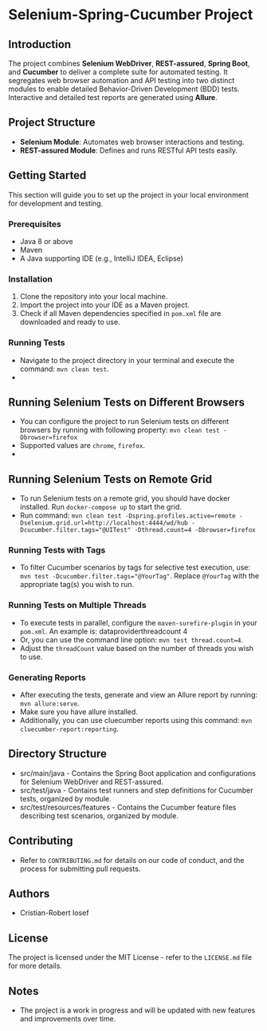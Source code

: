 # Selenium-Spring-Cucumber Project

## Introduction

The project combines **Selenium WebDriver**, **REST-assured**, **Spring Boot**, and **Cucumber** to deliver a complete suite for automated testing. It segregates web browser automation and API testing into two distinct modules to enable detailed Behavior-Driven Development (BDD) tests. Interactive and detailed test reports are generated using **Allure**.

## Project Structure

* **Selenium Module**: Automates web browser interactions and testing.
* **REST-assured Module**: Defines and runs RESTful API tests easily.

## Getting Started

This section will guide you to set up the project in your local environment for development and testing.

### Prerequisites
* Java 8 or above
* Maven
* A Java supporting IDE (e.g., IntelliJ IDEA, Eclipse)

### Installation
1. Clone the repository into your local machine.
2. Import the project into your IDE as a Maven project.
3. Check if all Maven dependencies specified in ``pom.xml`` file are downloaded and ready to use.

### Running Tests
* Navigate to the project directory in your terminal and execute the command: ``mvn clean test``.
* 
## Running Selenium Tests on Different Browsers
* You can configure the project to run Selenium tests on different browsers by running with following property: `mvn clean test -Dbrowser=firefox`
* Supported values are `chrome`, `firefox`.
* 
## Running Selenium Tests on Remote Grid
* To run Selenium tests on a remote grid, you should have docker installed. Run `docker-compose up` to start the grid.
* Run command: `mvn clean test -Dspring.profiles.active=remote -Dselenium.grid.url=http://localhost:4444/wd/hub -Dcucumber.filter.tags="@UITest" -Dthread.count=4 -Dbrowser=firefox`

### Running Tests with Tags
* To filter Cucumber scenarios by tags for selective test execution, use: ``mvn test -Dcucumber.filter.tags="@YourTag"``. Replace ``@YourTag`` with the appropriate tag(s) you wish to run.

### Running Tests on Multiple Threads
* To execute tests in parallel, configure the `maven-surefire-plugin` in your `pom.xml`. An example is:
  <property>
  <name>dataproviderthreadcount</name>
  <value>4</value>
  </property>
* Or, you can use the command line option: `mvn test thread.count=4`.
* Adjust the `threadCount` value based on the number of threads you wish to use.

### Generating Reports
* After executing the tests, generate and view an Allure report by running: `mvn allure:serve`. 
* Make sure you have allure installed.
* Additionally, you can use cluecumber reports using this command: `mvn cluecumber-report:reporting`.

## Directory Structure
* src/main/java - Contains the Spring Boot application and configurations for Selenium WebDriver and REST-assured.
* src/test/java - Contains test runners and step definitions for Cucumber tests, organized by module.
* src/test/resources/features - Contains the Cucumber feature files describing test scenarios, organized by module.

## Contributing
* Refer to `CONTRIBUTING.md` for details on our code of conduct, and the process for submitting pull requests.


## Authors
* Cristian-Robert Iosef

## License
The project is licensed under the MIT License - refer to the `LICENSE.md` file for more details.

## Notes
* The project is a work in progress and will be updated with new features and improvements over time.
